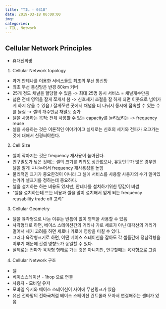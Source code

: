 ```yaml
---
title: "TIL - 0318"
date: 2019-03-18 00:00:00
img:
categories:
- TIL, Network
---
```


## Cellular Network Principles
- 휴대전화망

1. Cellular Network topology
- 과거 안테나를 이용한 서비스들도 최초의 무선 통신망
- 최초 무선 통신망은 반경 80km 커버
- 25개 정도 채널을 할당할 수 있음 -> 최대 25명 동시 서비스 = 채널개수만큼
- 넓은 전체 영역을 잘게 쪼개서 봄 -> 신호세기 조절을 잘 하게 되면 이웃으로 넘어가게 하지 않을 수 있음 / 잘게쪼갠 곳에서 채널을 더 나눠서 동시에 접속할 수 있는 수를 늘림 -> 셀의 개수만큼 채널도 증가
- 셀을 사용하는 목적: 전체 사용할 수 있는 capacity를 늘려보려는 ->  frequency reuse
- 셀을 사용하는 것은 이론적인 이야기이고 실제로는 신호의 세기와 전파가 오고가는 것에 대해서 신경써야한다.

2. Cell Size
- 셀이 작아지는 것은 frequency 재사용이 높아진다.
- 인구밀도가 낮은 것에는 셀의 크기를 키워도 상관없으나, 유동인구가 많은 경우엔 셀을 잘게 ㅈ나누어서 frequency 재사용성을 높임
- 물리적인 크기가 중요한것이 아니라 그 셀에 서비스를 사용할 사용자의 수가 얼마있는가가 셀크기를 정하는데 중요하다.
- 셀을 설치하는 하는 비용도 있지만, 안테나를 설치하기위한 땅값이 비쌈
- "셀을 설치하는데 드는 비용과 셀을 많이 설치해서 얻게 되는 frequency reusability trade off 고려"

3. Cellular Geometry
- 셀을 육각형으로 나눈 이유는 빈틈이 없이 영역을 사용할 수 있음
- 사각형태로 하면, 베이스 스테이션간의 거리나 가로 세로가 아닌 대각선의 거리가 멀어서 세기 고려를 하면 세로나 가로에 영향을 미칠 수 있다.
- 그러나 육각형크기로 하면, 어떤 베이스 스테이션을 잡아도 각 셀들간에 정삼각형을 이루기 때문에 간섭 영향도가 동일할 수 있다.
- 실제로는 전파가 육각형 형태로 가는 것은 아니지만, 연구할때는 육각형으로 그림

4. Cellular Network 구조
- 셀
- 베이스스테이션 - 1hop 으로 연결
- 사용자 - 모바일 유저
- 모바일 유저와 베이스 스테이션이 사이에 무선링크가 있음
- 유선 전화망의 전화국처럼 베이스 스테이션 컨트롤러 모아서 연결해주는 센터가 있음 

